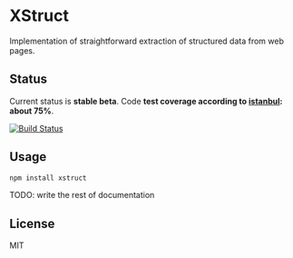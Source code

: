 XStruct
=======

Implementation of straightforward extraction of structured data from web pages.

Status
------

Current status is **stable beta**. Code **test coverage according to [istanbul](https://github.com/gotwarlost/istanbul): about 75%**.

[![Build Status](https://travis-ci.org/titarenko/node-xstruct.png)](https://travis-ci.org/titarenko/node-xstruct)

Usage
-----

```bash
npm install xstruct
```

TODO: write the rest of documentation

License
-------

MIT
